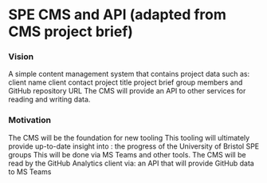 # SPE CMS and API (adapted from CMS project brief)
### Vision
A simple content management system that contains project data such as:
  client name
  client contact
  project title 
  project brief
  group members 
  and GitHub repository URL
The CMS will provide an API to other services for reading and writing data.

### Motivation
The CMS will be the foundation for new tooling 
This tooling will ultimately provide up-to-date insight into :
  the progress of the University of Bristol SPE groups
This will be done via MS Teams and other tools.
The CMS will be read by the GitHub Analytics client via:
  an API that will provide GitHub data to MS Teams
